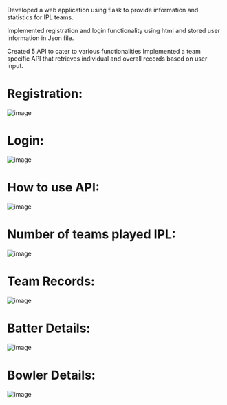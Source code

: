 Developed a web application using flask to provide information and statistics for IPL teams.

Implemented registration and login functionality using html and stored user information in Json file. 

Created 5 API to cater to various functionalities Implemented a team specific API that retrieves individual and overall records based on user input.

# Registration:

![image](https://github.com/sanjaychauhan001/IPL-API-serviec/assets/131572534/ae6397e2-5d9a-473b-bf92-1a5e71c78f91)

# Login:

![image](https://github.com/sanjaychauhan001/IPL-API-serviec/assets/131572534/3d0004ed-ba5f-4652-9337-2ba3b90eabed)

# How to use API:

![image](https://github.com/sanjaychauhan001/IPL-API-serviec/assets/131572534/36f9ea01-c8fb-44a4-81fa-049306b50c2b)

# Number of teams played IPL:

![image](https://github.com/sanjaychauhan001/IPL-API-serviec/assets/131572534/4d5b11fc-4511-420f-bb5b-ba26a711eefc)

# Team Records:

![image](https://github.com/sanjaychauhan001/IPL-API-serviec/assets/131572534/c61f375e-8746-4a64-aafd-6f9ddccf4f9b)

# Batter Details:

![image](https://github.com/sanjaychauhan001/IPL-API-serviec/assets/131572534/fddc8f81-6480-40eb-bb73-9f483ae23134)

# Bowler Details:

![image](https://github.com/sanjaychauhan001/IPL-API-serviec/assets/131572534/fa324fcc-a664-4abf-80a7-12eb12526f96)


